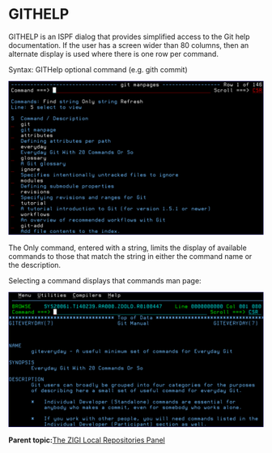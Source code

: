 # GITHELP

GITHELP is an ISPF dialog that provides simplified access to the Git help documentation. If the user has a screen wider than 80 columns, then an alternate display is used where there is one row per command.

Syntax: GITHelp optional command \(e.g. gith commit\)

![](media/img(18).png)

The Only command, entered with a string, limits the display of available commands to those that match the string in either the command name or the description.

Selecting a command displays that commands man page:

![](media/img(19).png)

**Parent topic:**[The ZIGI Local Repositories Panel](zOS_ISPF_Git_Interface_Users_Guide_V3R0_the_zigi_local_repositories_panel.md)

